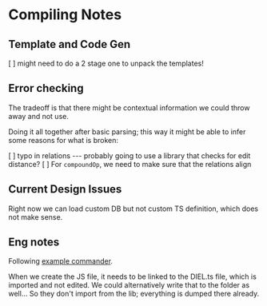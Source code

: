 # Compiling Notes

## Template and Code Gen

[ ] might need to do a 2 stage one to unpack the templates!


## Error checking

The tradeoff is that there might be contextual information we could throw away and not use.

Doing it all together after basic parsing; this way it might be able to infer some reasons for what is broken:

[ ] typo in relations --- probably going to use a library that checks for edit distance?
[ ] For `compoundOp`, we need to make sure that the relations align

## Current Design Issues

Right now we can load custom DB but not custom TS definition, which does not make sense.

## Eng notes

Following [example commander](https://github.com/tj/commander.js/blob/master/examples/pizza).

When we create the JS file, it needs to be linked to the DIEL.ts file, which is imported and not edited.  We could alternatively write that to the folder as well... So they don't import from the lib; everything is dumped there already.